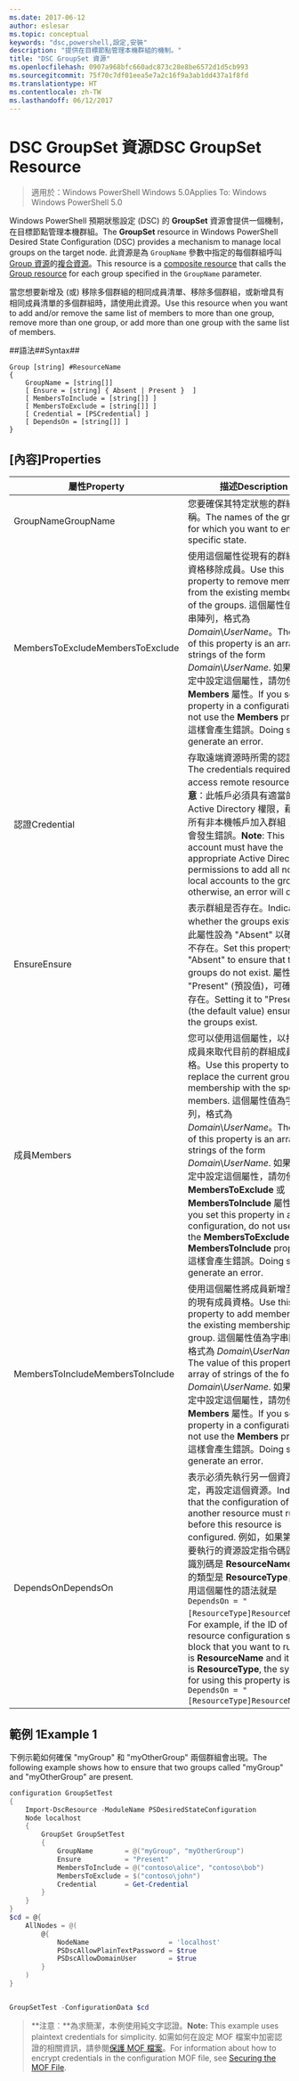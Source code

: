 ```yaml
---
ms.date: 2017-06-12
author: eslesar
ms.topic: conceptual
keywords: "dsc,powershell,設定,安裝"
description: "提供在目標節點管理本機群組的機制。"
title: "DSC GroupSet 資源"
ms.openlocfilehash: 0907a968bfc660adc873c28e8be6572d1d5cb993
ms.sourcegitcommit: 75f70c7df01eea5e7a2c16f9a3ab1dd437a1f8fd
ms.translationtype: HT
ms.contentlocale: zh-TW
ms.lasthandoff: 06/12/2017
---
```

# <a name="dsc-groupset-resource"></a><span data-ttu-id="aa837-104">DSC GroupSet 資源</span><span class="sxs-lookup"><span data-stu-id="aa837-104">DSC GroupSet Resource</span></span>

> <span data-ttu-id="aa837-105">適用於：Windows PowerShell Windows 5.0</span><span class="sxs-lookup"><span data-stu-id="aa837-105">Applies To: Windows Windows PowerShell 5.0</span></span>

<span data-ttu-id="aa837-106">Windows PowerShell 預期狀態設定 (DSC) 的 **GroupSet** 資源會提供一個機制，在目標節點管理本機群組。</span><span class="sxs-lookup"><span data-stu-id="aa837-106">The **GroupSet** resource in Windows PowerShell Desired State Configuration (DSC) provides a mechanism to manage local groups on the target node.</span></span> <span data-ttu-id="aa837-107">此資源是為 `GroupName` 參數中指定的每個群組呼叫 [Group 資源](groupResource.md)的[複合資源](authoringResourceComposite.md)。</span><span class="sxs-lookup"><span data-stu-id="aa837-107">This resource is a [composite resource](authoringResourceComposite.md) that calls the [Group resource](groupResource.md) for each group specified in the `GroupName` parameter.</span></span>

<span data-ttu-id="aa837-108">當您想要新增及 (或) 移除多個群組的相同成員清單、移除多個群組，或新增具有相同成員清單的多個群組時，請使用此資源。</span><span class="sxs-lookup"><span data-stu-id="aa837-108">Use this resource when you want to add and/or remove the same list of members to more than one group, remove more than one group, or add more than one group with the same list of members.</span></span>

##<a name="syntax"></a><span data-ttu-id="aa837-109">語法##</span><span class="sxs-lookup"><span data-stu-id="aa837-109">Syntax##</span></span>
```
Group [string] #ResourceName
{
    GroupName = [string[]]
    [ Ensure = [string] { Absent | Present }  ]
    [ MembersToInclude = [string[]] ]
    [ MembersToExclude = [string[]] ]
    [ Credential = [PSCredential] ]
    [ DependsOn = [string[]] ]
}
```

## <a name="properties"></a><span data-ttu-id="aa837-110">[內容]</span><span class="sxs-lookup"><span data-stu-id="aa837-110">Properties</span></span>

|  <span data-ttu-id="aa837-111">屬性</span><span class="sxs-lookup"><span data-stu-id="aa837-111">Property</span></span>  |  <span data-ttu-id="aa837-112">描述</span><span class="sxs-lookup"><span data-stu-id="aa837-112">Description</span></span>   | 
|---|---| 
| <span data-ttu-id="aa837-113">GroupName</span><span class="sxs-lookup"><span data-stu-id="aa837-113">GroupName</span></span>| <span data-ttu-id="aa837-114">您要確保其特定狀態的群組名稱。</span><span class="sxs-lookup"><span data-stu-id="aa837-114">The names of the groups for which you want to ensure a specific state.</span></span>| 
| <span data-ttu-id="aa837-115">MembersToExclude</span><span class="sxs-lookup"><span data-stu-id="aa837-115">MembersToExclude</span></span>| <span data-ttu-id="aa837-116">使用這個屬性從現有的群組成員資格移除成員。</span><span class="sxs-lookup"><span data-stu-id="aa837-116">Use this property to remove members from the existing membership of the groups.</span></span> <span data-ttu-id="aa837-117">這個屬性值為字串陣列，格式為 *Domain*\\*UserName*。</span><span class="sxs-lookup"><span data-stu-id="aa837-117">The value of this property is an array of strings of the form *Domain*\\*UserName*.</span></span> <span data-ttu-id="aa837-118">如果您在設定中設定這個屬性，請勿使用 **Members** 屬性。</span><span class="sxs-lookup"><span data-stu-id="aa837-118">If you set this property in a configuration, do not use the **Members** property.</span></span> <span data-ttu-id="aa837-119">這樣會產生錯誤。</span><span class="sxs-lookup"><span data-stu-id="aa837-119">Doing so will generate an error.</span></span>| 
| <span data-ttu-id="aa837-120">認證</span><span class="sxs-lookup"><span data-stu-id="aa837-120">Credential</span></span>| <span data-ttu-id="aa837-121">存取遠端資源時所需的認證。</span><span class="sxs-lookup"><span data-stu-id="aa837-121">The credentials required to access remote resources.</span></span> <span data-ttu-id="aa837-122">**注意**：此帳戶必須具有適當的 Active Directory 權限，藉此將所有非本機帳戶加入群組；否則會發生錯誤。</span><span class="sxs-lookup"><span data-stu-id="aa837-122">**Note**: This account must have the appropriate Active Directory permissions to add all non-local accounts to the group; otherwise, an error will occur.</span></span>
| <span data-ttu-id="aa837-123">Ensure</span><span class="sxs-lookup"><span data-stu-id="aa837-123">Ensure</span></span>| <span data-ttu-id="aa837-124">表示群組是否存在。</span><span class="sxs-lookup"><span data-stu-id="aa837-124">Indicates whether the groups exist.</span></span> <span data-ttu-id="aa837-125">請將此屬性設為 "Absent" 以確保群組不存在。</span><span class="sxs-lookup"><span data-stu-id="aa837-125">Set this property to "Absent" to ensure that the groups do not exist.</span></span> <span data-ttu-id="aa837-126">屬性設定為 "Present" (預設值)，可確保群組存在。</span><span class="sxs-lookup"><span data-stu-id="aa837-126">Setting it to "Present" (the default value) ensures that the groups exist.</span></span>| 
| <span data-ttu-id="aa837-127">成員</span><span class="sxs-lookup"><span data-stu-id="aa837-127">Members</span></span>| <span data-ttu-id="aa837-128">您可以使用這個屬性，以指定的成員來取代目前的群組成員資格。</span><span class="sxs-lookup"><span data-stu-id="aa837-128">Use this property to replace the current group membership with the specified members.</span></span> <span data-ttu-id="aa837-129">這個屬性值為字串陣列，格式為 *Domain*\\*UserName*。</span><span class="sxs-lookup"><span data-stu-id="aa837-129">The value of this property is an array of strings of the form *Domain*\\*UserName*.</span></span> <span data-ttu-id="aa837-130">如果您在設定中設定這個屬性，請勿使用 **MembersToExclude** 或 **MembersToInclude** 屬性。</span><span class="sxs-lookup"><span data-stu-id="aa837-130">If you set this property in a configuration, do not use either the **MembersToExclude** or **MembersToInclude** property.</span></span> <span data-ttu-id="aa837-131">這樣會產生錯誤。</span><span class="sxs-lookup"><span data-stu-id="aa837-131">Doing so will generate an error.</span></span>| 
| <span data-ttu-id="aa837-132">MembersToInclude</span><span class="sxs-lookup"><span data-stu-id="aa837-132">MembersToInclude</span></span>| <span data-ttu-id="aa837-133">使用這個屬性將成員新增至群組的現有成員資格。</span><span class="sxs-lookup"><span data-stu-id="aa837-133">Use this property to add members to the existing membership of the group.</span></span> <span data-ttu-id="aa837-134">這個屬性值為字串陣列，格式為 *Domain*\\*UserName*。</span><span class="sxs-lookup"><span data-stu-id="aa837-134">The value of this property is an array of strings of the form *Domain*\\*UserName*.</span></span> <span data-ttu-id="aa837-135">如果您在設定中設定這個屬性，請勿使用 **Members** 屬性。</span><span class="sxs-lookup"><span data-stu-id="aa837-135">If you set this property in a configuration, do not use the **Members** property.</span></span> <span data-ttu-id="aa837-136">這樣會產生錯誤。</span><span class="sxs-lookup"><span data-stu-id="aa837-136">Doing so will generate an error.</span></span>| 
| <span data-ttu-id="aa837-137">DependsOn</span><span class="sxs-lookup"><span data-stu-id="aa837-137">DependsOn</span></span> | <span data-ttu-id="aa837-138">表示必須先執行另一個資源的設定，再設定這個資源。</span><span class="sxs-lookup"><span data-stu-id="aa837-138">Indicates that the configuration of another resource must run before this resource is configured.</span></span> <span data-ttu-id="aa837-139">例如，如果第一個想要執行的資源設定指令碼區塊的識別碼是 __ResourceName__，而它的類型是 __ResourceType__，則使用這個屬性的語法就是 `DependsOn = "[ResourceType]ResourceName"`。</span><span class="sxs-lookup"><span data-stu-id="aa837-139">For example, if the ID of the resource configuration script block that you want to run first is __ResourceName__ and its type is __ResourceType__, the syntax for using this property is `DependsOn = "[ResourceType]ResourceName"`\`.</span></span>| 

## <a name="example-1"></a><span data-ttu-id="aa837-140">範例 1</span><span class="sxs-lookup"><span data-stu-id="aa837-140">Example 1</span></span>

<span data-ttu-id="aa837-141">下例示範如何確保 "myGroup" 和 "myOtherGroup" 兩個群組會出現。</span><span class="sxs-lookup"><span data-stu-id="aa837-141">The following example shows how to ensure that two groups called "myGroup" and "myOtherGroup" are present.</span></span> 

```powershell
configuration GroupSetTest
{
    Import-DscResource -ModuleName PSDesiredStateConfiguration
    Node localhost
    {
        GroupSet GroupSetTest
        {
            GroupName        = @("myGroup", "myOtherGroup")
            Ensure           = "Present"
            MembersToInclude = @("contoso\alice", "contoso\bob")
            MembersToExclude = $("contoso\john")
            Credential       = Get-Credential
        }
    }
}
$cd = @{
    AllNodes = @(
        @{
            NodeName                    = 'localhost'
            PSDscAllowPlainTextPassword = $true
            PSDscAllowDomainUser        = $true
        }
    )
}


GroupSetTest -ConfigurationData $cd
```

><span data-ttu-id="aa837-142">**注意︰**為求簡潔，本例使用純文字認證。</span><span class="sxs-lookup"><span data-stu-id="aa837-142">**Note:** This example uses plaintext credentials for simplicity.</span></span> <span data-ttu-id="aa837-143">如需如何在設定 MOF 檔案中加密認證的相關資訊，請參閱[保護 MOF 檔案](secureMOF.md)。</span><span class="sxs-lookup"><span data-stu-id="aa837-143">For information about how to encrypt credentials in the configuration MOF file, see [Securing the MOF File](secureMOF.md).</span></span>


